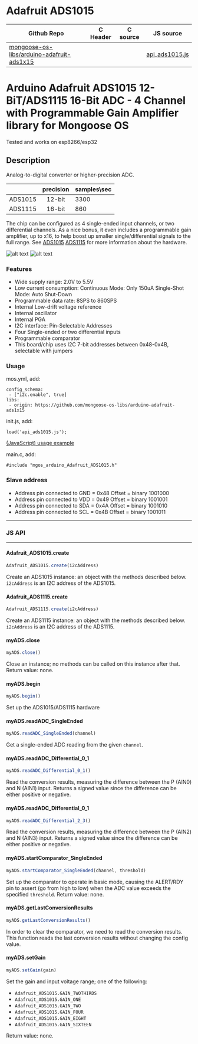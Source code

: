 # Adafruit ADS1015
| Github Repo | C Header | C source  | JS source |
| ----------- | -------- | --------  | ----------------- |
| [mongoose-os-libs/arduino-adafruit-ads1x15](https://github.com/mongoose-os-libs/arduino-adafruit-ads1x15) | &nbsp; | &nbsp;  | [api_ads1015.js](https://github.com/mongoose-os-libs/arduino-adafruit-ads1x15/blob/master/mjs_fs/api_ads1015.js)         |

Arduino Adafruit ADS1015 12-BiT/ADS1115 16-Bit ADC - 4 Channel with Programmable Gain Amplifier library for Mongoose OS
=========

Tested and works on esp8266/esp32

## Description
Analog-to-digital converter or higher-precision ADC. 

|           | precision | samples\sec |
| :---      |     :---: | :---        |
| ADS1015   | 12-bit    | 3300        |
| ADS1115   | 16-bit    | 860         |

The chip can be configured as 4 single-ended input channels, or two differential channels. As a nice bonus, it even includes a programmable gain amplifier, up to x16, to help boost up smaller single/differential signals to the full range. See [ADS1015](https://www.adafruit.com/product/1083) [ADS1115](https://www.adafruit.com/product/1085) for more information about the hardware.   

![alt text](https://cdn-shop.adafruit.com/970x728/1083-00.jpg)
![alt text](https://cdn-shop.adafruit.com/970x728/1085-02.jpg)

### Features
* Wide supply range: 2.0V to 5.5V
* Low current consumption: Continuous Mode: Only 150uA Single-Shot Mode: Auto Shut-Down
* Programmable data rate: 8SPS to 860SPS
* Internal Low-drift voltage reference
* Internal oscillator
* Internal PGA
* I2C interface: Pin-Selectable Addresses
* Four Single-ended or two differential inputs
* Programmable comparator
* This board/chip uses I2C 7-bit addresses between 0x48-0x4B, selectable with jumpers

### Usage

mos.yml, add:
```
config_schema:
 - ["i2c.enable", true]
libs:
 - origin: https://github.com/mongoose-os-libs/arduino-adafruit-ads1x15
  ```
init.js, add:
```
load('api_ads1015.js');
```
[ (JavaScript) usage example](https://github.com/mongoose-os-apps/example-arduino-adafruit-ads1x15-js)

main.c, add:
```
#include "mgos_arduino_Adafruit_ADS1015.h"
```

### Slave address
* Address pin connected to GND = 0x48 Offset = binary 1001000
* Address pin connected to VDD = 0x49 Offset = binary 1001001
* Address pin connected to SDA = 0x4A Offset = binary 1001010
* Address pin connected to SCL = 0x4B Offset = binary 1001011



 ----- 

### JS API

 --- 
#### Adafruit_ADS1015.create

```javascript
Adafruit_ADS1015.create(i2cAddress)
```
Create an ADS1015 instance: an object with the methods described below.
`i2cAddress` is an I2C address of the ADS1015.
#### Adafruit_ADS1115.create

```javascript
Adafruit_ADS1115.create(i2cAddress)
```
Create an ADS1115 instance: an object with the methods described below.
`i2cAddress` is an I2C address of the ADS1115.
#### myADS.close

```javascript
myADS.close()
```
Close an instance; no methods can be called on this instance after that.
Return value: none.
#### myADS.begin

```javascript
myADS.begin()
```
Set up the ADS1015/ADS1115 hardware
#### myADS.readADC_SingleEnded

```javascript
myADS.readADC_SingleEnded(channel)
```
Get a single-ended ADC reading from the given `channel`.
#### myADS.readADC_Differential_0_1

```javascript
myADS.readADC_Differential_0_1()
```
Read the conversion results, measuring the difference between the P
(AIN0) and N (AIN1) input. Returns a signed value since the difference
can be either positive or negative.
#### myADS.readADC_Differential_0_1

```javascript
myADS.readADC_Differential_2_3()
```
Read the conversion results, measuring the difference between the P
(AIN2) and N (AIN3) input. Returns a signed value since the difference
can be either positive or negative.
#### myADS.startComparator_SingleEnded

```javascript
myADS.startComparator_SingleEnded(channel, threshold)
```
Set up the comparator to operate in basic mode, causing the ALERT/RDY
pin to assert (go from high to low) when the ADC value exceeds the
specified `threshold`.
Return value: none.
#### myADS.getLastConversionResults

```javascript
myADS.getLastConversionResults()
```
In order to clear the comparator, we need to read the conversion
results.  This function reads the last conversion results without
changing the config value.
#### myADS.setGain

```javascript
myADS.setGain(gain)
```
Set the gain and input voltage range; one of the following:

- `Adafruit_ADS1015.GAIN_TWOTHIRDS`
- `Adafruit_ADS1015.GAIN_ONE`
- `Adafruit_ADS1015.GAIN_TWO`
- `Adafruit_ADS1015.GAIN_FOUR`
- `Adafruit_ADS1015.GAIN_EIGHT`
- `Adafruit_ADS1015.GAIN_SIXTEEN`

Return value: none.

